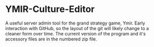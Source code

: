 # YMIR-Culture-Editor
A useful server admin tool for the grand strategy game, Ymir.
Early interaction with GitHub, so the layout of the git will likely change to a cleaner form over time.
The current version of the program and it's accessory files are in the numbered zip file.

